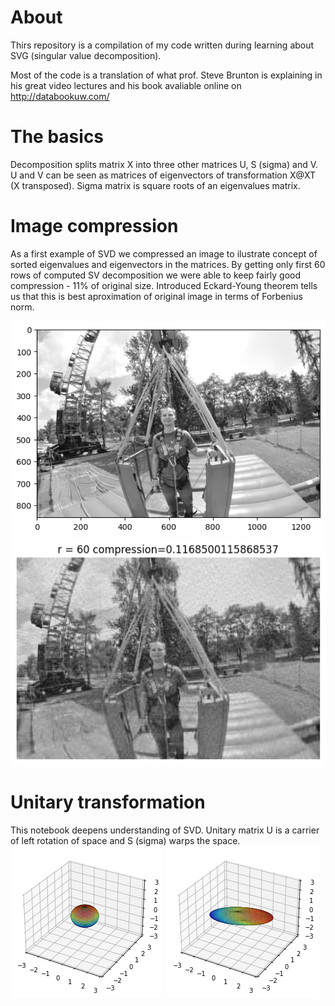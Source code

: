 # About

Thirs repository is a compilation of my code written during learning about SVG (singular value decomposition).

Most of the code is a translation of what prof. Steve Brunton is explaining in his great video lectures and his book avaliable online on http://databookuw.com/

# The basics
Decomposition splits matrix X into three other matrices U, S (sigma) and V. U and V can be seen as matrices of eigenvectors of transformation X@XT (X transposed). Sigma matrix is square roots of an eigenvalues matrix.

# Image compression
As a first example of SVD we compressed an image to ilustrate concept of sorted eigenvalues and eigenvectors in the matrices. By getting only first 60 rows of computed SV decomposition we were able to keep fairly good compression - 11% of original size. Introduced Eckard-Young theorem tells us that this is best aproximation of original image in terms of Forbenius norm.

![img-gray](assets/img-gray.png "Original")
![compressed image](assets/r6011p.png "Compressed")

# Unitary transformation
This notebook deepens understanding of SVD. Unitary matrix U is a carrier of left rotation of space and S (sigma) warps the space.
![Original space](assets/original_space.png "Original space")
![Wrapped space](assets/wraped_space.png "Wrapped")